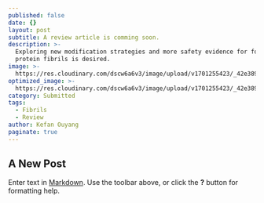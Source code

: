 ```yaml
---
published: false
date: {}
layout: post
subtitle: A review article is comming soon.
description: >-
  Exploring new modification strategies and more safety evidence for food
  protein fibrils is desired.
image: >-
  https://res.cloudinary.com/dscw6a6v3/image/upload/v1701255423/_42e38962-2503-409b-9a49-28bb1bb8cf_gmm9vj.jpg
optimized_image: >-
  https://res.cloudinary.com/dscw6a6v3/image/upload/v1701255423/_42e38962-2503-409b-9a49-28bb1bb8cf_gmm9vj.jpg
category: Submitted
tags:
  - Fibrils
  - Review
author: Kefan Ouyang
paginate: true
---
```

## A New Post

Enter text in [Markdown](http://daringfireball.net/projects/markdown/). Use the toolbar above, or click the **?** button for formatting help.
